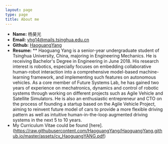 ```yaml
---
layout: page
type: page
title: About me
---
```


 * **Name:** 杨昊光
 * **Email:** [yhg14@mails.tsinghua.edu.cn](mailto:yhg14@mails.tsinghua.edu.cn)
 * **Github:** [HaoguangYang](https://github.com/HaoguangYang)
 * **Resume:** 
 ** Haoguang Yang is a senior-year undergraduate student of Tsinghua University, China, majoring in Engineering Mechanics. He is receiving Bachelor's Degree in Engineering in June 2018. His research interest is robotics, especially focuses on embedding collaborative human-robot interaction into a comprehensive model-based machine-learning framework, and implementing such features on autonomous vehicles. As a core member of Future Systems Lab, he has gained two years of experience on mechatronics, dynamics and control of robotic systems through working on different projects such as Agile Vehicle and Satellite Simulators. He is also an enthusiastic entrepreneur and CTO on the process of founding a startup based on the Agile Vehicle Project, aiming to reinvent future model of cars to provide a more flexible driving pattern as well as intuitive human-in-the-loop augmented driving systems in the next 5 to 10 years.
 * My Curriculum Vitae could be found [here].(https://raw.githubusercontent.com/HaoguangYang/HaoguangYang.github.io/master/assets/cv_HaoguangYANG.pdf)
 